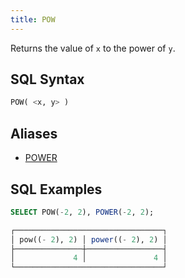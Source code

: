 ```yaml
---
title: POW
---
```


Returns the value of `x` to the power of `y`. 

## SQL Syntax

```sql
POW( <x, y> )
```

## Aliases

- [POWER](power)

## SQL Examples

```sql
SELECT POW(-2, 2), POWER(-2, 2);

┌─────────────────────────────────┐
│ pow((- 2), 2) │ power((- 2), 2) │
├───────────────┼─────────────────┤
│             4 │               4 │
└─────────────────────────────────┘
```
